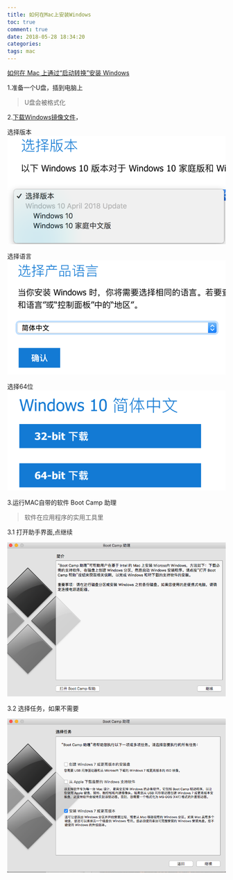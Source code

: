 ```yaml
---
title: 如何在Mac上安装Windows
toc: true
comment: true
date: 2018-05-28 18:34:20
categories:
tags: mac
---
```




[如何在 Mac 上通过“启动转换”安装 Windows](https://support.apple.com/zh-cn/HT201468)


<!--more-->

1.准备一个U盘，插到电脑上

> U盘会被格式化


2.[下载Windows镜像文件](https://www.microsoft.com/zh-cn/software-download/windows10ISO)，

选择版本
![20180528152750396397606.png](how-to-install-windows-on-mac/20180528152750396397606.png)

选择语言
![20180528152750398228115.png](how-to-install-windows-on-mac/20180528152750398228115.png)

选择64位
![20180528152750399827466.png](how-to-install-windows-on-mac/20180528152750399827466.png)

3.运行MAC自带的软件 Boot Camp 助理

> 软件在应用程序的实用工具里


3.1 打开助手界面,点继续

![20180528152750534878018.png](how-to-install-windows-on-mac/20180528152750534878018.png)

3.2 选择任务，如果不需要

![20180528152750540313772.png](how-to-install-windows-on-mac/20180528152750540313772.png)


